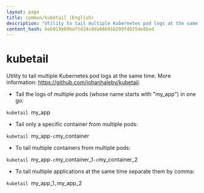 ```yaml
---
layout: page
title: common/kubetail (English)
description: "Utility to tail multiple Kubernetes pod logs at the same time."
content_hash: beb019b09baf5d24c0da06691b209fd0254e8bed
---
```

# kubetail

Utility to tail multiple Kubernetes pod logs at the same time.
More information: <https://github.com/johanhaleby/kubetail>.

- Tail the logs of multiple pods (whose name starts with "my_app") in one go:

`kubetail `<span class="tldr-var badge badge-pill bg-dark-lm bg-white-dm text-white-lm text-dark-dm font-weight-bold">my_app</span>

- Tail only a specific container from multiple pods:

`kubetail `<span class="tldr-var badge badge-pill bg-dark-lm bg-white-dm text-white-lm text-dark-dm font-weight-bold">my_app</span>` -c `<span class="tldr-var badge badge-pill bg-dark-lm bg-white-dm text-white-lm text-dark-dm font-weight-bold">my_container</span>

- To tail multiple containers from multiple pods:

`kubetail `<span class="tldr-var badge badge-pill bg-dark-lm bg-white-dm text-white-lm text-dark-dm font-weight-bold">my_app</span>` -c `<span class="tldr-var badge badge-pill bg-dark-lm bg-white-dm text-white-lm text-dark-dm font-weight-bold">my_container_1</span>` -c `<span class="tldr-var badge badge-pill bg-dark-lm bg-white-dm text-white-lm text-dark-dm font-weight-bold">my_container_2</span>

- To tail multiple applications at the same time separate them by comma:

`kubetail `<span class="tldr-var badge badge-pill bg-dark-lm bg-white-dm text-white-lm text-dark-dm font-weight-bold">my_app_1</span>`,`<span class="tldr-var badge badge-pill bg-dark-lm bg-white-dm text-white-lm text-dark-dm font-weight-bold">my_app_2</span>
